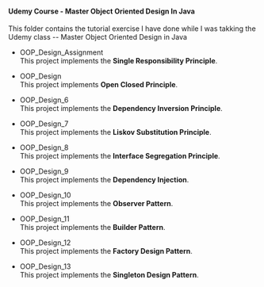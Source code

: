 #### Udemy Course - Master Object Oriented Design In Java

This folder contains the tutorial exercise I have done while I was takking the Udemy class -- Master Object Oriented Design in Java

- OOP_Design_Assignment    
  This project implements the __Single Responsibility Principle__.    
  
- OOP_Design    
  This project implements __Open Closed Principle__.    

- OOP_Design_6        
  This project implements the __Dependency Inversion Principle__.    

- OOP_Design_7    
  This project implements the __Liskov Substitution Principle__.     
  
- OOP_Design_8    
  This project implements the __Interface Segregation Principle__.    

- OOP_Design_9    
  This project implements the __Dependency Injection__.    

- OOP_Design_10    
  This project implements the __Observer Pattern__.    

- OOP_Design_11    
  This project implements the __Builder Pattern__.     

- OOP_Design_12    
  This project implements the __Factory Design Pattern__.    

- OOP_Design_13    
  This project implements the __Singleton Design Pattern__.
